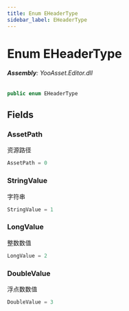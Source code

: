```yaml
---
title: Enum EHeaderType
sidebar_label: EHeaderType
---
```

# Enum EHeaderType


###### **Assembly**: YooAsset.Editor.dll

```csharp title="Declaration"
public enum EHeaderType
```
## Fields
### AssetPath
资源路径

```csharp title="Declaration"
AssetPath = 0
```
### StringValue
字符串

```csharp title="Declaration"
StringValue = 1
```
### LongValue
整数数值

```csharp title="Declaration"
LongValue = 2
```
### DoubleValue
浮点数数值

```csharp title="Declaration"
DoubleValue = 3
```
